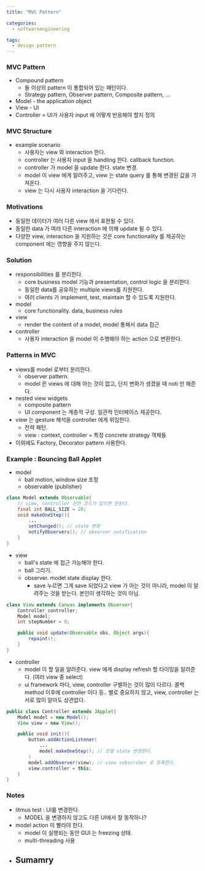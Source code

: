 ```yaml
---
title: "MVC Pattern"

categories:
  - softwareengineering

tags:
  - design pattern
---
```


### MVC Pattern
- Compound pattern
  - 둘 이상의 pattern 이 통합되어 있는 패턴이다.
  - Strategy pattern, Observer pattern, Composite pattern, ...
- Model - the application object
- View - UI
- Controller = UI가 사용자 input 에 어떻게 반응해야 할지 정의

### MVC Structure
- example scenario
  - 사용자는 view 와 interaction 한다.
  - controller 는 사용자 input 을 handling 한다. callback function.
  - controller 가 model 을 update 한다. state 변경.
  - model 이 view 에게 알려주고, view 는 state query 를 통해 변경된 값을 가져온다.
  - view 는 다시 사용자 interaction 을 기다린다.
  

### Motivations
- 동일한 데이터가 여러 다른 view 에서 표현될 수 있다.
- 동일한 data 가 여러 다른 interaction 에 의해 update 될 수 있다.
- 다양한 view, interaction 을 지원하는 것은 core functionality 를 제공하는 component 에는 영향을 주지 않는다.


### Solution
- responsibilities 를 분리한다.
  - core business model 기능과 presentation, control logic 을 분리한다.
  - 동일한 data를 공유하는 multiple views를 지원한다.
  - 여러 clients 가 implement, test, maintain 할 수 있도록 지원한다.
- model
  - core functionality. data, business rules
- view
  - render the content of a model, model 통해서 data 접근
- controller
  - 사용자 interaction 을 model 이 수행해야 하는 action 으로 변환한다.

### Patterns in MVC
- views를 model 로부터 분리한다.
  - observer pattern.
  - model 은 views 에 대해 아는 것이 없고, 단지 변화가 생겼을 때 noti 만 해준다.
- nested view widgets
  - composite pattern
  - UI component 는 계층적 구성. 일관적 인터페이스 제공한다.
- view 는 gesture 해석을 controller 에게 위임한다.
  - 전략 패턴. 
  - view : context, controller = 특정 concrete strategy 객체들
- 이외에도 Factory, Decorator pattern 사용한다.

### Example : Bouncing Ball Applet
- model
  - ball motion, window size 조정
  - observable (publisher) 


```java
class Model extends Observable{
    // view, controller 관련 코드가 있으면 안된다.
    final int BALL_SIZE = 20;
    void makeOneStep(){
        ...
        setChanged(); // state 변화
        notifyObservers(); // observer notification
    }
}
```

- view
  - ball's state 에 접근 가능해야 한다.
  - ball 그리기.
  - observer. model state display 한다. 
    - save 누르면 그게 save 되었다고 view 가 아는 것이 아니라, model 이 알려주는 것을 받는다. 본인이 생각하는 것이 아님.

```java
class View extends Canvas implements Observer{
    Controller controller;
    Model model;
    int stepNumber = 0;

    public void update(Observable obs, Object args){
        repaint();
    }
}
```

- controller
  - model 이 할 일을 알려준다. view 에게 display refresh 할 타이밍을 알려준다. (여러 view 중 select)
  - ui framework 마다, view, controller 구별하는 것이 많이 다르다. 콜백 method 이후에 controller 이다 등.. 별로 중요하지 않고, view, controller 는 서로 많이 알아도 상관없다.

```java
public class Controller extends JApplet{
    Model model = new Model();
    View view = new View();

    public void init(){
        button.addActionListener(
            ...
            model.makeOneStep(); // 모델 state 변경한다.
        )
        model.addObserver(view); // view subscriber 로 등록한다.
        view.controller = this;
    }
}
```


### Notes
- litmus test : UI를 변경한다.
  - MODEL 을 변경하지 않고도 다른 UI에서 잘 동작하나?
- model action 이 빨라야 한다.
  - model 이 실행되는 동안 GUI 는 freezing 상태.
  - multi-threading 사용
- Sumamry
  - 




